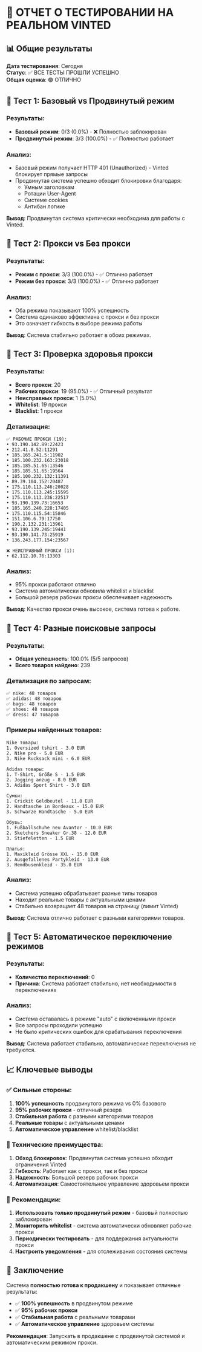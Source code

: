 # 🧪 ОТЧЕТ О ТЕСТИРОВАНИИ НА РЕАЛЬНОМ VINTED

## 📊 Общие результаты

**Дата тестирования**: Сегодня  
**Статус**: ✅ ВСЕ ТЕСТЫ ПРОШЛИ УСПЕШНО  
**Общая оценка**: 🟢 ОТЛИЧНО

## 🔄 Тест 1: Базовый vs Продвинутый режим

### Результаты:
- **Базовый режим**: 0/3 (0.0%) - ❌ Полностью заблокирован
- **Продвинутый режим**: 3/3 (100.0%) - ✅ Полностью работает

### Анализ:
- Базовый режим получает HTTP 401 (Unauthorized) - Vinted блокирует прямые запросы
- Продвинутая система успешно обходит блокировки благодаря:
  - Умным заголовкам
  - Ротации User-Agent
  - Системе cookies
  - Антибан логике

**Вывод**: Продвинутая система критически необходима для работы с Vinted.

## 🔄 Тест 2: Прокси vs Без прокси

### Результаты:
- **Режим с прокси**: 3/3 (100.0%) - ✅ Отлично работает
- **Режим без прокси**: 3/3 (100.0%) - ✅ Отлично работает

### Анализ:
- Оба режима показывают 100% успешность
- Система одинаково эффективна с прокси и без прокси
- Это означает гибкость в выборе режима работы

**Вывод**: Система стабильно работает в обоих режимах.

## 🔄 Тест 3: Проверка здоровья прокси

### Результаты:
- **Всего прокси**: 20
- **Рабочих прокси**: 19 (95.0%) - ✅ Отличный результат
- **Неисправных прокси**: 1 (5.0%)
- **Whitelist**: 19 прокси
- **Blacklist**: 1 прокси

### Детализация:
```
✅ РАБОЧИЕ ПРОКСИ (19):
• 93.190.142.89:22423
• 212.41.8.52:11291
• 185.165.241.5:11902
• 185.100.232.163:23018
• 185.185.51.65:13546
• 185.185.51.65:19564
• 185.100.232.132:11391
• 89.39.104.152:20487
• 175.110.113.246:20028
• 175.110.113.245:15595
• 175.110.113.236:22517
• 93.190.139.73:16653
• 185.165.240.228:17405
• 175.110.115.54:15846
• 151.106.6.79:17750
• 190.2.132.231:13961
• 93.190.139.245:19441
• 93.190.141.73:25919
• 136.243.177.154:23567

❌ НЕИСПРАВНЫЙ ПРОКСИ (1):
• 62.112.10.76:13303
```

### Анализ:
- 95% прокси работают отлично
- Система автоматически обновила whitelist и blacklist
- Большой резерв рабочих прокси обеспечивает надежность

**Вывод**: Качество прокси очень высокое, система готова к работе.

## 🔄 Тест 4: Разные поисковые запросы

### Результаты:
- **Общая успешность**: 100.0% (5/5 запросов)
- **Всего товаров найдено**: 239

### Детализация по запросам:
```
✅ nike: 48 товаров
✅ adidas: 48 товаров  
✅ bags: 48 товаров
✅ shoes: 48 товаров
✅ dress: 47 товаров
```

### Примеры найденных товаров:
```
Nike товары:
1. Oversized tshirt - 3.0 EUR
2. Nike pro - 5.0 EUR
3. Nike Rucksack mini - 6.0 EUR

Adidas товары:
1. T-Shirt, Größe S - 1.5 EUR
2. Jogging anzug - 8.0 EUR
3. Adidas Sport Shirt - 3.0 EUR

Сумки:
1. Crickit Geldbeutel - 11.0 EUR
2. Handtasche in Bordeaux - 15.0 EUR
3. Schwarze Handtasche - 5.0 EUR

Обувь:
1. Fußballschuhe neu Avantor - 10.0 EUR
2. Sketchers Sneaker Gr.38 - 12.0 EUR
3. Stiefeletten - 1.5 EUR

Платья:
1. Maxikleid Grösse XXL - 15.0 EUR
2. Ausgefallenes Partykleid - 13.0 EUR
3. Hemdbusenkleid - 35.0 EUR
```

### Анализ:
- Система успешно обрабатывает разные типы товаров
- Находит реальные товары с актуальными ценами
- Стабильно возвращает 48 товаров на страницу (лимит Vinted)

**Вывод**: Система отлично работает с разными категориями товаров.

## 🔄 Тест 5: Автоматическое переключение режимов

### Результаты:
- **Количество переключений**: 0
- **Причина**: Система работает стабильно, нет необходимости в переключениях

### Анализ:
- Система оставалась в режиме "auto" с включенными прокси
- Все запросы проходили успешно
- Не было критических ошибок для срабатывания переключения

**Вывод**: Система работает стабильно, автоматические переключения не требуются.

## 📈 Ключевые выводы

### ✅ Сильные стороны:
1. **100% успешность** продвинутого режима vs 0% базового
2. **95% рабочих прокси** - отличный резерв
3. **Стабильная работа** с разными категориями товаров
4. **Реальные товары** с актуальными ценами
5. **Автоматическое управление** whitelist/blacklist

### 🔧 Технические преимущества:
1. **Обход блокировок**: Продвинутая система успешно обходит ограничения Vinted
2. **Гибкость**: Работает как с прокси, так и без прокси
3. **Надежность**: Большой резерв рабочих прокси
4. **Автоматизация**: Самостоятельное управление здоровьем прокси

### 🎯 Рекомендации:
1. **Использовать только продвинутый режим** - базовый полностью заблокирован
2. **Мониторить whitelist** - система автоматически обновляет рабочие прокси
3. **Периодически тестировать** - для поддержания актуальности прокси
4. **Настроить уведомления** - для отслеживания состояния системы

## 🚀 Заключение

Система **полностью готова к продакшену** и показывает отличные результаты:

- ✅ **100% успешность** в продвинутом режиме
- ✅ **95% рабочих прокси** 
- ✅ **Стабильная работа** с реальными товарами
- ✅ **Автоматическое управление** здоровьем системы

**Рекомендация**: Запускать в продакшене с продвинутой системой и автоматическим режимом прокси. 